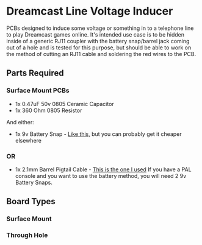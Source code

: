 # Dreamcast Line Voltage Inducer
PCBs designed to induce some voltage or something in to a telephone line to play Dreamcast games online. It's intended use case is to be hidden inside of a generic RJ11 coupler with the battery snap/barrel jack coming out of a hole and is tested for this purpose, but should be able to work on the method of cutting an RJ11 cable and soldering the red wires to the PCB.
## Parts Required
### Surface Mount PCBs
- 1x 0.47uF 50v 0805 Ceramic Capacitor
- 1x 360 Ohm 0805 Resistor

And either:
- 1x 9v Battery Snap - [Like this,](https://www.amazon.com/Battery-Connector-Plastic-Experiment-Equipment/dp/B08SL9X2YC/ref=sr_1_3?crid=N0CYSUL2AVQV&keywords=9v%2Bbattery%2Bsnap&qid=1692324833&sprefix=9v%2Bbattery%2Bsna%2Caps%2C199&sr=8-3&th=1) but you can probably get it cheaper elsewhere
### OR
- 1x 2.1mm Barrel Pigtail Cable - [This is the one I used](https://www.ledsupply.com/accessories/dc-barrel-plug-pigtail-cable)
If you have a PAL console and you want to use the battery method, you will need 2 9v Battery Snaps.
## Board Types

### Surface Mount

### Through Hole